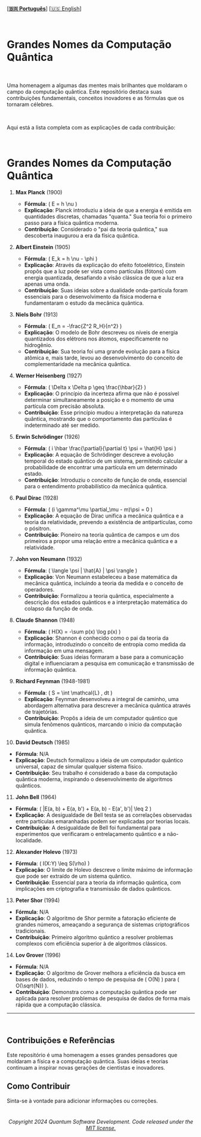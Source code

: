  \[**[🇧🇷 Português](README.pt_BR.md)**\] \[[🇺🇸 English](README.md)\]

 <!--  START HEADER  -->   
 
<br>

# **Grandes Nomes da Computação Quântica**

<br>

Uma homenagem a algumas das mentes mais brilhantes que moldaram o campo da computação quântica. Este repositório destaca suas contribuições fundamentais, conceitos inovadores e as fórmulas que os tornaram célebres.

<br>

Aqui está a lista completa com as explicações de cada contribuição:

<br>

# **Grandes Nomes da Computação Quântica**

1. **Max Planck** (1900)  
   - **Fórmula**: \( E = h \nu \)  
   - **Explicação**: Planck introduziu a ideia de que a energia é emitida em quantidades discretas, chamadas "quanta." Sua teoria foi o primeiro passo para a física quântica moderna.
   - **Contribuição**: Considerado o "pai da teoria quântica," sua descoberta inaugurou a era da física quântica.

2. **Albert Einstein** (1905)  
   - **Fórmula**: \( E_k = h \nu - \phi \)  
   - **Explicação**: Através da explicação do efeito fotoelétrico, Einstein propôs que a luz pode ser vista como partículas (fótons) com energia quantizada, desafiando a visão clássica de que a luz era apenas uma onda.
   - **Contribuição**: Suas ideias sobre a dualidade onda-partícula foram essenciais para o desenvolvimento da física moderna e fundamentaram o estudo da mecânica quântica.

3. **Niels Bohr** (1913)  
   - **Fórmula**: \( E_n = -\frac{Z^2 R_H}{n^2} \)  
   - **Explicação**: O modelo de Bohr descreveu os níveis de energia quantizados dos elétrons nos átomos, especificamente no hidrogênio.
   - **Contribuição**: Sua teoria foi uma grande evolução para a física atômica e, mais tarde, levou ao desenvolvimento do conceito de complementaridade na mecânica quântica.

4. **Werner Heisenberg** (1927)  
   - **Fórmula**: \( \Delta x \Delta p \geq \frac{\hbar}{2} \)  
   - **Explicação**: O princípio da incerteza afirma que não é possível determinar simultaneamente a posição e o momento de uma partícula com precisão absoluta.
   - **Contribuição**: Esse princípio mudou a interpretação da natureza quântica, mostrando que o comportamento das partículas é indeterminado até ser medido.

5. **Erwin Schrödinger** (1926)  
   - **Fórmula**: \( i \hbar \frac{\partial}{\partial t} \psi = \hat{H} \psi \)  
   - **Explicação**: A equação de Schrödinger descreve a evolução temporal do estado quântico de um sistema, permitindo calcular a probabilidade de encontrar uma partícula em um determinado estado.
   - **Contribuição**: Introduziu o conceito de função de onda, essencial para o entendimento probabilístico da mecânica quântica.

6. **Paul Dirac** (1928)  
   - **Fórmula**: \( (i \gamma^\mu \partial_\mu - m)\psi = 0 \)  
   - **Explicação**: A equação de Dirac unifica a mecânica quântica e a teoria da relatividade, prevendo a existência de antipartículas, como o pósitron.
   - **Contribuição**: Pioneiro na teoria quântica de campos e um dos primeiros a propor uma relação entre a mecânica quântica e a relatividade.

7. **John von Neumann** (1932)  
   - **Fórmula**: \( \langle \psi | \hat{A} | \psi \rangle \)  
   - **Explicação**: Von Neumann estabeleceu a base matemática da mecânica quântica, incluindo a teoria da medida e o conceito de operadores.
   - **Contribuição**: Formalizou a teoria quântica, especialmente a descrição dos estados quânticos e a interpretação matemática do colapso da função de onda.

8. **Claude Shannon** (1948)  
   - **Fórmula**: \( H(X) = -\sum p(x) \log p(x) \)  
   - **Explicação**: Shannon é conhecido como o pai da teoria da informação, introduzindo o conceito de entropia como medida da informação em uma mensagem.
   - **Contribuição**: Suas ideias formaram a base para a comunicação digital e influenciaram a pesquisa em comunicação e transmissão de informação quântica.

9. **Richard Feynman** (1948-1981)  
   - **Fórmula**: \( S = \int \mathcal{L} \, dt \)  
   - **Explicação**: Feynman desenvolveu a integral de caminho, uma abordagem alternativa para descrever a mecânica quântica através de trajetórias.
   - **Contribuição**: Propôs a ideia de um computador quântico que simula fenômenos quânticos, marcando o início da computação quântica.

10. **David Deutsch** (1985)  
   - **Fórmula**: N/A  
   - **Explicação**: Deutsch formalizou a ideia de um computador quântico universal, capaz de simular qualquer sistema físico.
   - **Contribuição**: Seu trabalho é considerado a base da computação quântica moderna, inspirando o desenvolvimento de algoritmos quânticos.

11. **John Bell** (1964)  
   - **Fórmula**: \( |E(a, b) + E(a, b') + E(a, b) - E(a', b')| \leq 2 \)  
   - **Explicação**: A desigualdade de Bell testa se as correlações observadas entre partículas emaranhadas podem ser explicadas por teorias locais.
   - **Contribuição**: A desigualdade de Bell foi fundamental para experimentos que verificaram o entrelaçamento quântico e a não-localidade.

12. **Alexander Holevo** (1973)  
   - **Fórmula**: \( I(X:Y) \leq S(\rho) \)  
   - **Explicação**: O limite de Holevo descreve o limite máximo de informação que pode ser extraído de um sistema quântico.
   - **Contribuição**: Essencial para a teoria da informação quântica, com implicações em criptografia e transmissão de dados quânticos.

13. **Peter Shor** (1994)  
   - **Fórmula**: N/A  
   - **Explicação**: O algoritmo de Shor permite a fatoração eficiente de grandes números, ameaçando a segurança de sistemas criptográficos tradicionais.
   - **Contribuição**: Primeiro algoritmo quântico a resolver problemas complexos com eficiência superior à de algoritmos clássicos.

14. **Lov Grover** (1996)  
   - **Fórmula**: N/A  
   - **Explicação**: O algoritmo de Grover melhora a eficiência da busca em bases de dados, reduzindo o tempo de pesquisa de \( O(N) \) para \( O(\sqrt{N}) \).
   - **Contribuição**: Demonstra como a computação quântica pode ser aplicada para resolver problemas de pesquisa de dados de forma mais rápida que a computação clássica.

---

<br>

## Contribuições e Referências

Este repositório é uma homenagem a esses grandes pensadores que moldaram a física e a computação quântica. Suas ideias e teorias continuam a inspirar novas gerações de cientistas e inovadores.

## Como Contribuir

Sinta-se à vontade para adicionar informações ou correções.


#

###### <p align="center"> Copyright 2024 Quantum Software Development. Code released under the [MIT license.](https://github.com/Quantum-Software-Development/README/blob/161b677c5a791f0ca8219b8e934f1cf353d5b85d/LICENSE)
